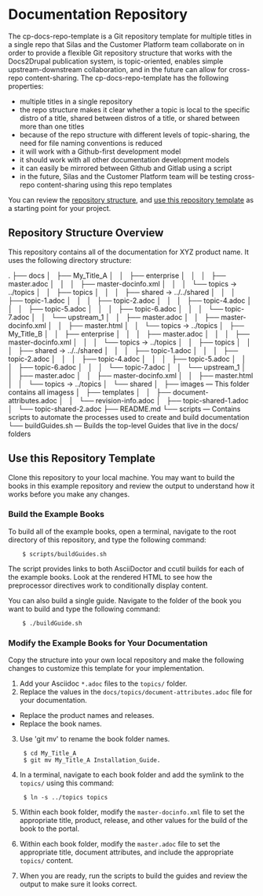 # Documentation Repository

The cp-docs-repo-template is a Git repository template for multiple titles in a single repo that Silas and the Customer Platform team collaborate on in order to provide a flexible Git repository structure that works with the Docs2Drupal publication system, is topic-oriented, enables simple upstream-downstream collaboration, and in the future can allow for cross-repo content-sharing. The cp-docs-repo-template has the following properties:

* multiple titles in a single repository
* the repo structure makes it clear whether a topic is local to the specific distro of a title, shared between distros of a title, or shared between more than one titles
* because of the repo structure with different levels of topic-sharing, the need for file naming conventions is reduced
* it will work with a Github-first development model
* it should work with all other documentation development models
* it can easily be mirrored between Github and Gitlab using a script
* in the future, Silas and the Customer Platform team will be testing cross-repo content-sharing using this repo templates


You can review the [repository structure](#repository-structure), and [use this repository template](#use-this-repository-template) as a starting point for your project.

## Repository Structure Overview

This repository contains all of the documentation for XYZ product name. It uses the following directory structure:

.
├── docs
│   ├── My_Title_A
│   │   ├── enterprise
│   │   │   ├── master.adoc
│   │   │   ├── master-docinfo.xml
│   │   │   └── topics -> ../topics
│   │   ├── topics
│   │   │   ├── shared -> ../../shared
│   │   │   ├── topic-1.adoc
│   │   │   ├── topic-2.adoc
│   │   │   ├── topic-4.adoc
│   │   │   ├── topic-5.adoc
│   │   │   ├── topic-6.adoc
│   │   │   └── topic-7.adoc
│   │   └── upstream_1
│   │       ├── master.adoc
│   │       ├── master-docinfo.xml
│   │       ├── master.html
│   │       └── topics -> ../topics
│   ├── My_Title_B
│   │   ├── enterprise
│   │   │   ├── master.adoc
│   │   │   ├── master-docinfo.xml
│   │   │   └── topics -> ../topics
│   │   ├── topics
│   │   │   ├── shared -> ../../shared
│   │   │   ├── topic-1.adoc
│   │   │   ├── topic-2.adoc
│   │   │   ├── topic-4.adoc
│   │   │   ├── topic-5.adoc
│   │   │   ├── topic-6.adoc
│   │   │   └── topic-7.adoc
│   │   └── upstream_1
│   │       ├── master.adoc
│   │       ├── master-docinfo.xml
│   │       ├── master.html
│   │       └── topics -> ../topics
│   └── shared
│       ├── images — This folder contains all imagess
│       ├── templates
│       │   ├── document-attributes.adoc
│       │   └── revision-info.adoc
│       ├── topic-shared-1.adoc
│       └── topic-shared-2.adoc
├── README.md
└── scripts — Contains scripts to automate the processes used to create and build documentation
    └── buildGuides.sh — Builds the top-level Guides that live in the docs/ folders

## Use this Repository Template

Clone this repository to your local machine. You may want to build the books in this example repository and review the output to understand how it works before you make any changes.

### Build the Example Books

To build all of the example books, open a terminal, navigate to the root directory of this repository, and type the following command:

        $ scripts/buildGuides.sh

The script provides links to both AsciiDoctor and ccutil builds for each of the example books. Look at the rendered HTML to see how the preprocessor directives work to conditionally display content.

You can also build a single guide. Navigate to the folder of the book you want to build and type the following command:

        $ ./buildGuide.sh

### Modify the Example Books for Your Documentation

Copy the structure into your own local repository and make the following changes to customize this template for your implementation.

1. Add your Asciidoc `*.adoc` files to the `topics/` folder.
2. Replace the values in the `docs/topics/document-attributes.adoc` file for your documentation.
  * Replace the product names and releases.
  * Replace the book names.
3. Use 'git mv' to rename the book folder names.

        $ cd My_Title_A
        $ git mv My_Title_A Installation_Guide.
4. In a terminal, navigate to each book folder and add the symlink to the `topics/` using this command:

        $ ln -s ../topics topics
5. Within each book folder, modify the `master-docinfo.xml` file to set the appropriate title, product, release, and other values for the build of the book to the portal.
6. Within each book folder, modify the `master.adoc` file to set the appropriate title, document attributes, and include the appropriate `topics/` content.
7. When you are ready, run the scripts to build the guides and review the output to make sure it looks correct.
